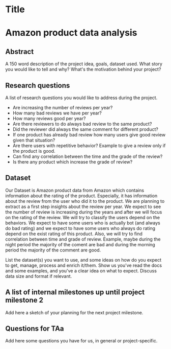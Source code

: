 # Title
# Amazon product data analysis 

## Abstract
A 150 word description of the project idea, goals, dataset used. What story you would like to tell and why? What's the motivation behind your project?

## Research questions
A list of research questions you would like to address during the project. 
* Are increasing the number of reviews per year?
* How many bad reviews we have per year?
* How many reviews good  per year?
* Are there reviewers to do always bad review to the same product?
* Did the reviewer did always the same comment for different product?
* If one product has already bad review how many users give good review given that situation?
* Are there users with repetitive behavior? Example to give a review only if the product is good.
* Can find any correlation between the time and the grade of the review?
* Is there any product which increase the grade of review?

## Dataset

Our Dataset is Amazon product data from Amazon which contains information about the rating of the product. Especially, it has information about the review from the user who did it to the product.  We are planning to extract as a first step insights about the review per year. We expect to see the number of review is increasing during the years and after we will focus on the rating of the review. We will try to classify the users depend on the behaviors. We expect to have some users who is actually bot (and always do bad rating) and we expect to have some users who always do rating depend on the exist rating of this product. Also, we will try to find correlation between time and grade of review. Example, maybe during the night period the majority of the coment are bad and during the morning period the majority of the comment are good. 

List the dataset(s) you want to use, and some ideas on how do you expect to get, manage, process and enrich it/them. Show us you've read the docs and some examples, and you've a clear idea on what to expect. Discuss data size and format if relevant.

## A list of internal milestones up until project milestone 2
Add here a sketch of your planning for the next project milestone.

## Questions for TAa
Add here some questions you have for us, in general or project-specific.
